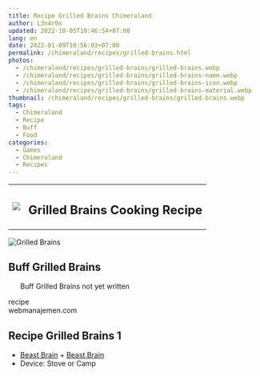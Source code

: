 ```yaml
---
title: Recipe Grilled Brains Chimeraland
author: L3n4r0x
updated: 2022-10-05T10:46:54+07:00
lang: en
date: 2022-01-09T10:56:03+07:00
permalink: /chimeraland/recipes/grilled-brains.html
photos:
  - /chimeraland/recipes/grilled-brains/grilled-brains.webp
  - /chimeraland/recipes/grilled-brains/grilled-brains-name.webp
  - /chimeraland/recipes/grilled-brains/grilled-brains-icon.webp
  - /chimeraland/recipes/grilled-brains/grilled-brains-material.webp
thumbnail: /chimeraland/recipes/grilled-brains/grilled-brains.webp
tags:
  - Chimeraland
  - Recipe
  - Buff
  - Food
categories:
  - Games
  - Chimeraland
  - Recipes
---
```


<section id="bootstrap-wrapper">
  <link
    rel="stylesheet"
    href="https://rawcdn.githack.com/dimaslanjaka/Web-Manajemen/bb6505ea081a75a7c845f65fb9d939276931c82f/css/bootstrap-4.5-wrapper.css"
  />
  <div class="row mb-2">
    <div class="col-md-12 mb-2">
      <table class="table" id="post-info">
        <tbody>
          <tr>
            <td>
              <img
                class="d-inline-block me-2"
                src="/chimeraland/recipes/grilled-brains/grilled-brains-icon.webp"
                width="auto"
                height="auto"
              />
            </td>
            <td><h1 class="fs-5">Grilled Brains Cooking Recipe</h1></td>
          </tr>
        </tbody>
      </table>
    </div>
  </div>
  <div class="card mb-2">
    <div class="row g-0">
      <div class="col-sm-4 position-relative mb-2">
        <img
          src="/chimeraland/recipes/grilled-brains/grilled-brains-material.webp"
          class="card-img fit-cover w-100 h-100"
          alt="Grilled Brains"
          data-fancybox="true"
        />
      </div>
      <div class="col-sm-8 mb-2">
        <div class="card-body">
          <h2 class="card-title fs-5">Buff Grilled Brains</h2>
          <div class="card-text">
            <ul>
              Buff Grilled Brains not yet written
            </ul>
          </div>
          <span class="badge rounded-pill bg-dark text-white">recipe</span>
        </div>
        <div class="card-footer text-end text-muted">webmanajemen.com</div>
      </div>
    </div>
  </div>
  <div class="row mb-2">
    <div class="col-12 col-lg-6 recipe-item mb-2">
      <div class="card">
        <div class="card-body">
          <h2 class="card-title fs-5">Recipe Grilled Brains 1</h2>
          <div class="card-text">
            <ul>
              <li>
                <a
                  class="text-decoration-none"
                  href="/chimeraland/materials/beast-brain.html"
                  >Beast Brain</a
                ><span> + </span
                ><a
                  class="text-decoration-none"
                  href="/chimeraland/materials/beast-brain.html"
                  >Beast Brain</a
                >
              </li>
              <li>Device: Stove or Camp</li>
            </ul>
          </div>
        </div>
      </div>
    </div>
  </div>
</section>